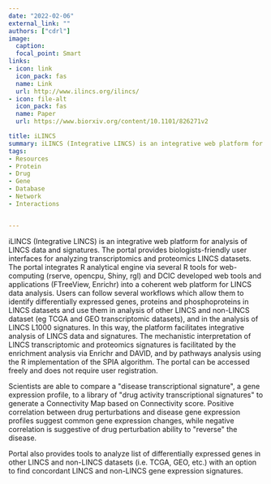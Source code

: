 ```yaml
---
date: "2022-02-06"
external_link: ""
authors: ["cdrl"]
image:
  caption: 
  focal_point: Smart
links:
- icon: link
  icon_pack: fas
  name: Link
  url: http://www.ilincs.org/ilincs/
- icon: file-alt
  icon_pack: fas
  name: Paper
  url: https://www.biorxiv.org/content/10.1101/826271v2

title: iLINCS
summary: iLINCS (Integrative LINCS) is an integrative web platform for analysis of LINCS data and signatures
tags:
- Resources
- Protein
- Drug
- Gene
- Database
- Network
- Interactions


---
```



iLINCS (Integrative LINCS) is an integrative web platform for analysis of LINCS data and signatures. The portal provides biologists-friendly user interfaces for analyzing transcriptomics and proteomics LINCS datasets. The portal integrates R analytical engine via several R tools for web-computing (rserve, opencpu, Shiny, rgl) and DCIC developed web tools and applications (FTreeView, Enrichr) into a coherent web platform for LINCS data analysis. Users can follow several workflows which allow them to identify differentially expressed genes, proteins and phosphoproteins in LINCS datasets and use them in analysis of other LINCS and non-LINCS dataset (eg TCGA and GEO transcriptomic datasets), and in the analysis of LINCS L1000 signatures. In this way, the platform facilitates integrative analysis of LINCS data and signatures. The mechanistic interpretation of LINCS transcriptomic and proteomics signatures is facilitated by the enrichment analysis via Enrichr and DAVID, and by pathways analysis using the R implementation of the SPIA algorithm. The portal can be accessed freely and does not require user registration. 

Scientists are able to compare a "disease transcriptional signature", a gene expression profile, to a library of "drug activity transcriptional signatures" to generate a Connectivity Map based on Connectivity score. Positive correlation between drug perturbations and disease gene expression profiles suggest common gene expression changes, while negative correlation is suggestive of drug perturbation ability to "reverse" the disease.

Portal also provides tools to analyze list of differentially expressed genes in other LINCS and non-LINCS datasets (i.e. TCGA, GEO, etc.) with an option to find concordant LINCS and non-LINCS gene expression signatures.




